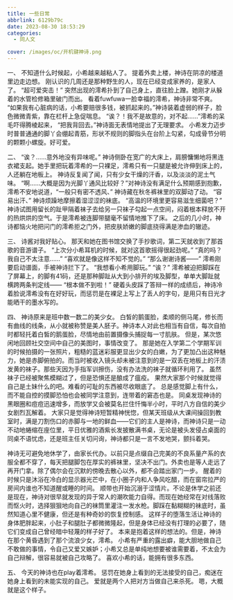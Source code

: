 ```yaml
---
title: 一些日常
abbrlink: 6129b79c
date: 2023-08-30 18:53:29
categories:
  - 同人文

cover: /images/oc/开机键神诗.png
---
```

一、
不知道什么时候起，小希越来越粘人了。
提着外卖上楼，神诗在阴凉的楼道里边走边想。
刚认识的几周还是那种野生的人，现在已经变成家养的，是家人了。
“超可爱突击！”
突然出现的澪希扑到了自己身上，直往脸上蹭。她刚才从躲着的水管检修箱里破门而出。
看着fuwfuwa一脸幸福的澪希，神诗非常不爽。
“如果我有心脏病的话，小希要赔很多钱，被抓起来的。”神诗装着虚弱的样子，脸色微微青紫，靠在栏杆上急促喘息。
“诶？！我不是故意的，对不起……”澪希的呆毛吓得腾棱起来，
“把我背回去。”神诗面无表情地提出了无理要求。
小希发力迈步时普普通通的脚丫会绷起青筋，形状不规则的脚指头在台阶上勾紧，勾成骨节分明的颗颗小螺旋。好可爱。

二、
“诶？……意外地没有异味呢。”
神诗侧卧在宽广的大床上，肩膀慵懒地将黑连衣裙支起。她手里把玩着澪希的一只裸足，澪希只有一只腿是被允许伸到床上的，人还躺在地板上。
神诗反复闻了闻，只有少女干燥的汗香，以及淡淡的泥土气味。
“啊……大概是因为光脚丫通风比较好？”对神诗没有满足什么预期感到抱歉，澪希不安地说道，“一般只有密不透风、”
神诗藏在秋冬裤袜里的双脚动了动。
“容易出汗、”
神诗烦躁地摩擦着湿涩涩的袜底。
“高温的环境里更容易滋生细菌吧？”
神诗试图用留长的趾甲隔着袜子去给另一只袜子勾起一点空间，闷着根本释放不开的热烘烘的空气。于是澪希被连脚带腿毫不留情地推下了床。
之后的几小时，神诗都恼火地把问门的澪希拒之门外，把皮肤娇嫩的脚底挠得满是渗血的辙迹。

三、
诗酱对我好贴心。
那天和她在图书馆交换了手抄歌词，第二天就收到了那首歌的音游谱子。
“上次分小希耳机的时候，就对这首歌摇得很起劲呢。”
“真的吗？我自己不太注意……”
“喜欢就是像这样不知不觉的。”
“那么谢谢诗酱——”
澪希刚要启动谱面，手被神诗拦下了。
“我想看小希用脚玩。”
“诶？”
澪希被迫把脚踩在了屏幕上，的脚有41码，还是那种脚趾从大到小排开的埃及脚型，单单大脚趾就横跨两条判定线——
“根本做不到啦！”
硬着头皮踩了答辩一样的成绩后，神诗冷着脸说澪希没有在好好玩，而惩罚是在裸足上写上了丢人的字句，是用只有日光才能晒干的墨水写的。

四、
神诗原来是班中数一数二的美少女。
白皙的鹅蛋脸，柔顺的侧马尾，修长而有曲线的线条，从小就被称赞是美人胚子。神诗本人对此也相当有自信，每次自拍时都轻托着白皙的鹅蛋脸，尽情地由前置摄像头捕捉每一寸肌肤。
但是，某次悠闲地回顾社交空间中自己的美图时，事情改变了。
那是她在入学第二个学期军训的时候拍摄的一张照片，粗糙的蓝迷彩服更显出少女的白嫩，为了更加凸出这种魅力，她是赤脚俯拍的。而当时被收入镜头却未被注意到的是一双丢在地板上的汗渍发黄的袜子。那些天因为手指军训擦伤，没有办法洗的袜子就循环利用了。
虽然袜子已经被聚焦模糊过了，但是恐惧还是酿成了瘟疫。
果然大家那个时候就觉得自己是土妹什么的吧。难看的可耻的东西被尽收眼底了。
总是感觉脚上有什么，而不能自控的摸脚恐怕也会被同学注意到，连带着的窘态也是。
同桌发现神诗的黑眼圈和痘痘迅速增多，而放学又会被莫名拦住忏悔半小时，平时八方自信的美少女剧烈瓦解着。
大家只是觉得神诗短暂精神恍惚，但某天班级从大课间操回到教室时，满是刀割伤口的赤脚与一地的鲜血——它们的主人是神诗，而神诗只是一动不动地蜷缩在座位里，平日优雅的酒紫长发披散满书桌，无论是被头发侵占桌面的同桌不语忧虑，还是班主任关切问询，神诗都只是一言不发地哭，颤抖着哭。

神诗无可避免地休学了，由家长代办。以前只是点缀自己完美的不良系量产系的衣服全都不穿了，每天把腿脚包在厚实的裤袜里，坚决不出门。外卖也是等人走远了再开门拿。除了偶尔会在沉默的傍晚去散心以外，都不会踏出家门一步。
醒着的时候只是沐浴在冷白的显示器光芒中，在小圈子内和人争风吃醋，而在窗帘拉严的房间内谁也不知道醒或睡的时间。
顺带也开始沉溺于涩情片。不论是休学之前还是现在，神诗对很早就发现的异于常人的潮吹能力自得。而现在她经常在对线落败而怄火时，选择狠狠地向自己的袜筒里灌注一发水枪。脚踩在黏糊糊的袜底时，虽然知道心里不健康，但还是有种奇妙的恢复控制感。
这样子的堕落生活让神诗的身体肥胖起来，小肚子和腿肚子都微微隆起，但是身体已经没有打理的必要了，随它们变成自己曾经暗中轻蔑的样子好了。
本来是抱着这样的想法的。但是，神诗在那个黄昏遇到了那个流浪少女，澪希。
小希有严重的露出癖，能大胆地做自己不敢做的事情，令自己又爱又嫉妒；小希又总是单纯地想要被谁需要着，不太会为自己辩解，很容易就被自己攻略了。
喜欢小希的话，能拥有很多东西。

五、
今天的神诗也在play着澪希。
惩罚在她身上看到的无法接受的自己，痴迷在她身上看到的未能实现的自己。
爱就是两个人把对方当做自己来杀死。
嗯，大概就是这个样子。